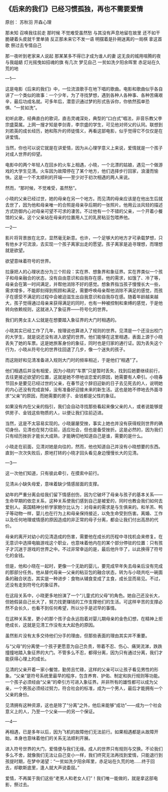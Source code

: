 ## 《后来的我们》已经习惯孤独，再也不需要爱情

原创： 苏秋羽 开森心理
 


那未知 召唤我往前走
那时候 不觉难受虽然愁
与其没有声息地留在故里
还不如干脆硬着头皮就千里单骑
反正那未来它不发一语
明摆着是扑朔迷离的一局棋
拿这首歌 祭过去专情自己

那一夜听到老家来人说起
那某某多不得已才成为谁人的妻
这无良的城用喧腾的夜与我龃龉
灯光摇曳如招魂的旗
有几次 梦见自己
一贫如洗夕阳余晖里
赤足站在久荒的地


 


—1—
 
这是电影《后来的我们》中，一位流浪歌手在地下唱的歌曲。电影和歌曲似乎各自讲了一个类似的故事：一个少年，为了寻找梦想，遇到各种人各种事、各种苦痛艰辛，最后功成名就。可多年后，潜意识通过梦的形式告诉你，你依然孤单恐惧、“一贫如洗”。


初听此歌，经典直白的歌词，直击灵魂深处，典型的“口白式”唱法，非音乐教父李宗盛莫属。上网一搜才知是李剑青，李宗盛的学生，可见他对师父的认同。联想到刘若英的成长经历，她和陈升的师徒情义，再看这部电影，似乎觉得它不仅仅是在讲爱情。


当然，你也可以说它就是在讲爱情，因为从心理学意义上来说，爱情就是一个孩子对成人世界的仰望。


电影中的两个年轻人在回乡的火车上相遇，小晓，一个北漂的姑娘，遇见一个做游戏的大学生见清。火车因为故障停在了某个地方，他们选择步行回家，浪漫而愉快。这是一个不太顺利的开端——至少对于初次相遇的两人来说。


然而，“那时候，不觉难受，虽然愁”。


小晓的父亲已经过世，她的母亲在另一个地方。而见清的母亲应该是在他出生后就去世了，因为他和母亲唯一的合照是母亲孕后期的一张照片。他用云淡风轻的描述方式防御内心对母亲可望不可求的凄苦。不过他有一个不错的父亲，一个开着小餐馆的父亲。这个父亲站在母亲的位置用人工的乳房粘豆包喂养他。


 


—2—


影片将背景放在北京，显然毫无新意。也许，一个足够大的地方才可承载梦想，只有他乡才可流浪，去实现一个孩子离家出走的愿望。孩子离家是追寻理想，而理想就是欲望。


欲望意味着符号的世界。


拉康把人的心理状态分为三个阶段：实在界、想象界和象征界。实在界类似一个孩子和母亲融合的状态，没有自由意识和自我存在感，他的需求，如饿了、冷了等，母亲会在第一时间满足，并帮他消除不好的感觉。想象界指当孩子慢慢长大一些，需求增多，不能即刻得到照顾和满足，需要呼唤母亲帮他消除不满足的感觉，而孩子在感受不满足的过程中会被迫滋生出自我意识和自我存在感。随着年龄越来越大，孩子觉得通过母亲来获得满足的同时，也有一种被控制和束缚的感觉，于是他转向依赖规则，这就进入了象征界——符号化的世界。


我们的男女主人公就是在想要踏入象征界的大门时相遇的。


小晓其实已经工作了几年，按理说也算进入了规则的世界。见清是一个还没出校门的大学生，就是说还没有进入欲望的世界。他们能够在这里相遇，表面上源于小晓丢失了她的车票。这是她旅客身份的象征，同时也是归家的通行证。因为丢失这个行为，小晓从符号化的世界往回退了几步，像一个迷失的孩子。


而这刚好和见清准备进入规则大门时的频率相近，于是他们“相遇”了。


他们相遇后并没有相爱，因为小晓的“车票”只是暂时丢失，找到后她要继续前行，去往更接近欲望的位置，这就是她不停地谈恋爱的原因，她需要有人牵引。小晓春节回乡是要见已经过世的父亲，在春节这个辞旧迎新的日子去见死去的人，说明她的内心还没有完成哀悼，没有准备好迎接未来的新生活。这也是她不停地去外面寻求“父亲”的原因，而她需要的房子、金钱都是父性的象征。


如果没有内在父亲的指引，我们会自动寻找那些看起来像父亲的人，或者说能够提供房子、金钱这些物质的人，以便让我们往前迈进。


当然，这是不太容易实现的。小晓屡屡受挫，事实上她也并没有获得规则世界的确切身份。见清也在努力往前，适应社会，但也是备受挫折。这是必然的，因为我们只有经历挫折才能长大成熟，才能确切地知道自己是谁，需要的是什么。


小晓走在前面，见清对她是向往的，然而，他也知道自己并没有小晓想要的东西。直到一次次失败后，原地打转的小晓才回头看见身边慢慢长大的见清。


 


—3—


这一次他们知道，只有彼此牵引，在摸索中前行。


见清从小缺失母爱，意味着缺少情感层面的支撑。


幼年的严重分离会给我们留下情感创伤，因为它破坏了母亲与孩子的基本关系——生命早期的依恋关系，这种关系使我们感到自己是被爱的，同时也教会我们如何去爱别人。英国精神分析学家鲍尔比认为：对母亲的需求是与生俱来的。和羊羔、鸭子等动物一样，婴儿也在行为上和母亲保持接近，以免生命受到伤害。离婚、工作以及任何地理或情感的原因造成的非正常的母子分离，都会让我们付出高昂的代价。


母亲的离开对幼小的见清造成的伤害，需要他在成长的历程中寻找机会来修复。在无意识中选择电脑游戏这个职业，也意味着他内在的某个部分停驻的位置：只有孩子才沉迷于游戏的世界之中。不过非常幸运的是，最后他升华了，以此换得了符号化的金钱。


但是，他和小晓在一起时，更像一个无助的婴儿，要完成早年失去母亲后没有完成的那部分任务。他从替代母亲—父亲的粘豆包的融合状态，转为与小晓共吃一碗面条的融合状态，其实是一种进步：食物从辅食变成了主食，成长显而易见。不过，还没有走到符号化的象征界。


在这段关系中，小晓更多地扮演了一个“儿童式的父母”的角色。她自己还没长大，但她假装自己长大了，努力找更赚钱的工作支撑他们的生活。可这样辛苦的支撑必然不会长久，也看不到任何希望，所以分手是迟早的事情。


在这种关系里，更小的那个孩子会永远抱着对婴儿期母亲的金色幻想，在精神上拒绝成长，这就是见清工作没有太大起色的原因。


虽然影片没有太多交待他们分手的理由，但那些表面的理由其实并不重要。


与“父母”的分离使一个孩子更愿意为自己负责，带着不忍、伤心、痛哭流涕，跌跌撞撞地踏入象征界的大门。不管多么不忍，都得分离，因为只有通过分离，我们才能获得心理上的成长。


见清的父亲开着一家小餐馆，勤劳且忙碌，这样的父亲可以让孩子看见男性的形象。“父亲”是符号系统里最早的程序，包含养育、护佑、制定和执行规则等功能。一个孩子必须经由“父亲”的牵引方可进入象征界。并非所有的雄性都可以成为父亲，一个男孩必须经过努力，符合社会的标准，成为一个男人，最后才能拥有一个父亲的身份。


见清拥有这种资源，这也是除了“分离”之外，他后来能够“成功”——成为一个社会意义上的人，乃至一个父亲——的另一个保证。
 
 


—4—


再相遇，已是多年以后，因为飞机的故障他们无法前行。如果相遇都是从故障开始，本身也意味着他们的关系无法顺利开展。


进入符号世界的大门，爱情便与我们无缘。成人的世界只有规则与交换。不论我们多么不舍，就像我们无法让自己变小一样，我们终究无法再找到爱情，只能退行到孩提时期，在梦中渴望：“一贫如洗夕阳余晖里，赤足站在久荒的地……终于回去，却歇斯底里，逢人就大声说委屈。”

爱情，不再属于我们这些“老男人和老女人们”！我们唯一能做的，就是拿这部电影，祭过去。

